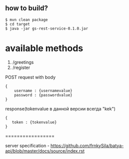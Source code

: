 how to build?
-------------


    $ mvn clean package
    $ cd target
    $ java -jar gs-rest-service-0.1.0.jar
    
   
available methods
=================
1. /greetings
2. /register

POST request with body


    {
        username : {usernamevalue}
        password : {passwordvalue}
    }
    

    
response(tokenvalue в данной версии всегда "kek")
 
    {
       token : {tokenvalue}      
    }

    
    

   

=================

server specification - https://github.com/frnkySila/batya-api/blob/master/docs/source/index.rst
